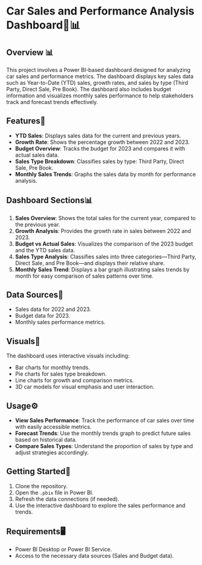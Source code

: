 # Car Sales and Performance Analysis Dashboard🚗📊

## Overview 📊

This project involves a Power BI-based dashboard designed for analyzing car sales and performance metrics. The dashboard displays key sales data such as Year-to-Date (YTD) sales, growth rates, and sales by type (Third Party, Direct Sale, Pre Book). The dashboard also includes budget information and visualizes monthly sales performance to help stakeholders track and forecast trends effectively.

## Features🔧

- **YTD Sales**: Displays sales data for the current and previous years.
- **Growth Rate**: Shows the percentage growth between 2022 and 2023.
- **Budget Overview**: Tracks the budget for 2023 and compares it with actual sales data.
- **Sales Type Breakdown**: Classifies sales by type: Third Party, Direct Sale, Pre Book.
- **Monthly Sales Trends**: Graphs the sales data by month for performance analysis.

## Dashboard Sections📊

1. **Sales Overview**: Shows the total sales for the current year, compared to the previous year.
2. **Growth Analysis**: Provides the growth rate in sales between 2022 and 2023.
3. **Budget vs Actual Sales**: Visualizes the comparison of the 2023 budget and the YTD sales data.
4. **Sales Type Analysis**: Classifies sales into three categories—Third Party, Direct Sale, and Pre Book—and displays their relative share.
5. **Monthly Sales Trend**: Displays a bar graph illustrating sales trends by month for easy comparison of sales patterns over time.

## Data Sources📅

- Sales data for 2022 and 2023.
- Budget data for 2023.
- Monthly sales performance metrics.

## Visuals🎨

The dashboard uses interactive visuals including:
- Bar charts for monthly trends.
- Pie charts for sales type breakdown.
- Line charts for growth and comparison metrics.
- 3D car models for visual emphasis and user interaction.

## Usage⚙️

- **View Sales Performance**: Track the performance of car sales over time with easily accessible metrics.
- **Forecast Trends**: Use the monthly trends graph to predict future sales based on historical data.
- **Compare Sales Types**: Understand the proportion of sales by type and adjust strategies accordingly.

## Getting Started🚀

1. Clone the repository.
2. Open the `.pbix` file in Power BI.
3. Refresh the data connections (if needed).
4. Use the interactive dashboard to explore the sales performance and trends.

## Requirements🖥️

- Power BI Desktop or Power BI Service.
- Access to the necessary data sources (Sales and Budget data).
